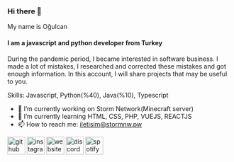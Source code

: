 ### Hi there 👋
My name is Oğulcan
#### I am a javascript and python developer from Turkey

During the pandemic period, I became interested in software business. I made a lot of mistakes, I researched and corrected these mistakes and got enough information. In this account, I will share projects that may be useful to you.

Skills: Javascript, Python(%40), Java(%10), Typescript

- 🔭 I’m currently working on Storm Network(Minecraft server) 
- 🌱 I’m currently learning HTML, CSS, PHP, VUEJS, REACTJS 
- 📫 How to reach me: iletisim@stormnw.pw 


[<img src='https://cdn.jsdelivr.net/npm/simple-icons@3.0.1/icons/github.svg' alt='github' height='40'>](https://github.com/https://github.com/Axioma04) 
[<img src='https://cdn.jsdelivr.net/npm/simple-icons@3.0.1/icons/instagram.svg' alt='instagram' height='40'>](https://www.instagram.com/https://www.instagram.com/ogulcanztrk//)  [<img src='https://cdn.jsdelivr.net/npm/simple-icons@3.0.1/icons/icloud.svg' alt='website' height='40'>](https://stormnw.pw)
[<img src='https://cdn.jsdelivr.net/npm/simple-icons@3.0.1/icons/discord.svg' alt='discord' height='40'>](https://discord.com/users/418081929980674070) 
[<img src='https://cdn.jsdelivr.net/npm/simple-icons@3.0.1/icons/spotify.svg' alt='spotify' height='40'>](https://open.spotify.com/user/31kayuocslfqyumyc6szzc4do6p4?si=60061c7680ee4da5)  

 
